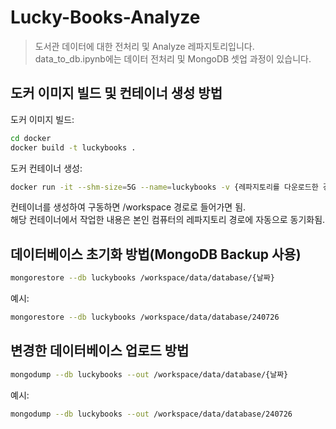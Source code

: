 # Lucky-Books-Analyze

> 도서관 데이터에 대한 전처리 및 Analyze 레파지토리입니다.  
> data_to_db.ipynb에는 데이터 전처리 및 MongoDB 셋업 과정이 있습니다.  

## 도커 이미지 빌드 및 컨테이너 생성 방법  
도커 이미지 빌드:  
```bash
cd docker
docker build -t luckybooks .
```
도커 컨테이너 생성:  
```bash
docker run -it --shm-size=5G --name=luckybooks -v {레파지토리를 다운로드한 경로}/data:/workspace/data {레파지토리를 다운로드한 경로}/src:/workspace/src -p 27017:27017 luckybooks
```

컨테이너를 생성하여 구동하면 /workspace 경로로 들어가면 됨.  
해당 컨테이너에서 작업한 내용은 본인 컴퓨터의 레파지토리 경로에 자동으로 동기화됨.

## 데이터베이스 초기화 방법(MongoDB Backup 사용)  
```bash
mongorestore --db luckybooks /workspace/data/database/{날짜}
```
예시:  
```bash
mongorestore --db luckybooks /workspace/data/database/240726
```

## 변경한 데이터베이스 업로드 방법
```bash
mongodump --db luckybooks --out /workspace/data/database/{날짜}
```
예시:  
```bash
mongodump --db luckybooks --out /workspace/data/database/240726